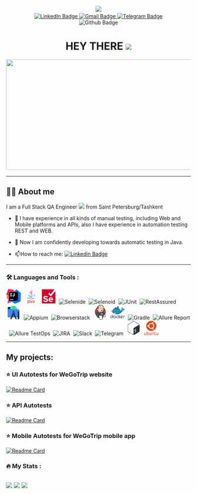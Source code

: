 <div id="header" align="center">
  <img src="https://media.giphy.com/media/M9gbBd9nbDrOTu1Mqx/giphy.gif" width="100"/>
  <div id="badges" align="center">
  <a href="https://www.linkedin.com/in/anvarshamsutdinov/">
    <img src="https://img.shields.io/badge/LinkedIn-blue?style=for-the-badge&logo=linkedin&logoColor=white" alt="LinkedIn Badge"/>
  </a>
    
  <a href="mailto:a.shamsutdinov2021@gmail.com">
    <img src="https://img.shields.io/badge/Gmail-red?style=for-the-badge&logo=gmail&logoColor=white" alt="Gmail Badge"/>
  </a>
    
  <a href="https://t.me/anvar_qa">
    <img src="https://img.shields.io/badge/Telegram-blue?style=for-the-badge&logo=telegram&logoColor=white" alt="Telegram Badge"/>
  </a>
    
</div>
  <img src="https://komarev.com/ghpvc/?username=ShamsutdinovAnvar&style=flat-square&color=blue" alt="Github Badge"/>

<p align="center">
<h1>
  HEY THERE
  <img src="https://media.giphy.com/media/hvRJCLFzcasrR4ia7z/giphy.gif" width="30px"/>
</h1>
</div>

<div align="center">
  <img src="https://media.giphy.com/media/bGgsc5mWoryfgKBx1u/giphy.gif" width="600" height="300"/>
</div>

---

## :man_technologist: About me
I am a Full Stack QA Engineer <img src="https://media.giphy.com/media/WUlplcMpOCEmTGBtBW/giphy.gif" width="30"> from Saint Petersburg/Tashkent
- :telescope: I have experience in all kinds of manual testing, including Web and Mobile platforms and APIs, also I have experience in automation testing REST and WEB.

- :seedling: Now I am confidently developing towards automatic testing in Java.

<!-- - :zap: In my free time, I do tasks on JavaRush and read tech articles. -->

- :mailbox:How to reach me: [![Linkedin Badge](https://img.shields.io/badge/-ANVAR_SHAMSUTDINOV-blue?style=flat&logo=Linkedin&logoColor=white)](https://www.linkedin.com/in/anvarshamsutdinov/)

---

### :hammer_and_wrench: Languages and Tools :
<div>
  <img src="https://github.com/JetBrains/logos/blob/master/web/intellij-idea/intellij-idea.svg" title="Intellij Idea" alt="Intellij Idea" width="40" height="40"/>&nbsp;
  <img src="https://github.com/devicons/devicon/blob/master/icons/java/java-original-wordmark.svg" title="Java" alt="Java" width="40" height="40"/>&nbsp;
  <img src="https://github.com/devicons/devicon/blob/master/icons/selenium/selenium-original.svg" title="Selenium" alt="Selenium" width="40" height="40"/>&nbsp;
  <img src="https://github.com/selenide/selenide-site-ng/blob/gh-pages/logo/logo_icon_white_800x800.png" title="Selenide" alt="Selenide" width="40" height="40"/>&nbsp;
  <img src="https://starchenkov.pro/qa-guru/img/skills/Selenoid.svg" title="Selenoid" alt="Selenoid" width="40" height="40"/>&nbsp;
  <img src="https://starchenkov.pro/qa-guru/img/skills/JUnit5.svg" title="JUnit" alt="JUnit" width="40" height="40"/>&nbsp;
  <img src="https://starchenkov.pro/qa-guru/img/skills/Rest-Assured.svg" title="RestAssured" alt="RestAssured" width="40" height="40"/>&nbsp; 
  <img src="https://github.com/devicons/devicon/blob/master/icons/androidstudio/androidstudio-original.svg" title="Android Studio"  alt="Android Studio" width="40" height="40"/>&nbsp;
  <img src="https://starchenkov.pro/qa-guru/img/skills/Appium.svg" title="Appium"  alt="Appium" width="40" height="40"/>&nbsp;
  <img src="https://starchenkov.pro/qa-guru/img/skills/Browserstack.svg" title="Browserstack" alt="Browserstack" width="40" height="40"/>&nbsp;
  <img src="https://github.com/devicons/devicon/blob/master/icons/jenkins/jenkins-original.svg" title="Jenkins" alt="Jenkins" width="40" height="40"/>&nbsp;
  <img src="https://github.com/devicons/devicon/blob/master/icons/docker/docker-original-wordmark.svg" title="Docker" alt="Docker " width="40" height="40"/>&nbsp;
  <img src="https://starchenkov.pro/qa-guru/img/skills/Gradle.svg" title="Gradle" alt="Gradle" width="40" height="40"/>&nbsp;
  <img src="https://starchenkov.pro/qa-guru/img/skills/Allure_Report.svg" title="Allure Report" alt="Allure Report" width="40" height="40"/>&nbsp;
  <img src="https://starchenkov.pro/qa-guru/img/skills/Allure_EE.svg" title="Allure TestOps" alt="Allure TestOps" width="40" height="40"/>&nbsp;
  <img src="https://upload.wikimedia.org/wikipedia/commons/8/8a/Jira_Logo.svg" title="JIRA" alt="JIRA" width="40" height="40"/>&nbsp;
  <img src="https://upload.wikimedia.org/wikipedia/commons/d/d5/Slack_icon_2019.svg" title="Slack" alt="Slack" width="40" height="40"/>&nbsp;
  <img src="https://upload.wikimedia.org/wikipedia/commons/8/83/Telegram_2019_Logo.svg" title="Telegram" alt="Telegram" width="40" height="40"/>&nbsp;
  <img src="https://github.com/devicons/devicon/blob/master/icons/bash/bash-original.svg" title="bash" alt="bash" width="40" height="40"/>&nbsp;
  <img src="https://github.com/devicons/devicon/blob/master/icons/ubuntu/ubuntu-plain-wordmark.svg" title="ubuntu" alt="ubuntu" width="40" height="40"/>&nbsp;
</div>

---
## My projects:
### :star: UI Autotests for WeGoTrip website
[![Readme Card](https://github-readme-stats.vercel.app/api/pin/?username=ShamsutdinovAnvar&repo=Wegotrip_UI_tests)](https://github.com/ShamsutdinovAnvar/Wegotrip_UI_tests)


### :star: API Autotests
[![Readme Card](https://github-readme-stats.vercel.app/api/pin/?username=ShamsutdinovAnvar&repo=Wegotrip_API)](https://github.com/ShamsutdinovAnvar/Wegotrip_API)


### :star: Mobile Autotests for WeGoTrip mobile app
[![Readme Card](https://github-readme-stats.vercel.app/api/pin/?username=ShamsutdinovAnvar&repo=Wegotrip_mobile)](https://github.com/ShamsutdinovAnvar/Wegotrip_mobile)


### :fire: My Stats :
![](http://github-profile-summary-cards.vercel.app/api/cards/stats?username=ShamsutdinovAnvar&theme=tokyonight)
![](http://github-profile-summary-cards.vercel.app/api/cards/repos-per-language?username=ShamsutdinovAnvar&theme=tokyonight) 
![](https://github-profile-summary-cards.vercel.app/api/cards/profile-details?username=ShamsutdinovAnvar&theme=tokyonight)
---

<!--
- 🔭 I’m currently working on ...
- 🌱 I’m currently learning ...
- 👯 I’m looking to collaborate on ...
- 🤔 I’m looking for help with ...
- 💬 Ask me about ...
- 📫 How to reach me: ...
- 😄 Pronouns: ...
- ⚡ Fun fact: ...
-->
